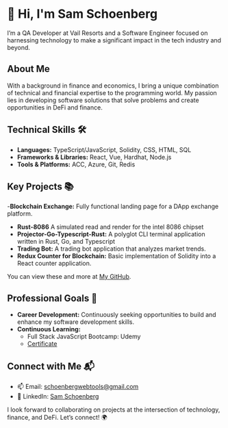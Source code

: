 # 👋 Hi, I'm Sam Schoenberg
I’m a QA Developer at Vail Resorts and a Software Engineer focused on harnessing technology to make a significant impact in the tech industry and beyond.

## About Me
With a background in finance and economics, I bring a unique combination of technical and financial expertise to the programming world. My passion lies in developing software solutions that solve problems and create opportunities in DeFi and finance.

## Technical Skills 🛠️
- **Languages:** TypeScript/JavaScript, Solidity, CSS, HTML, SQL
- **Frameworks & Libraries:** React, Vue, Hardhat, Node.js
- **Tools & Platforms:** ACC, Azure, Git, Redis

## Key Projects 📚
-**Blockchain Exchange:** Fully functional landing page for a DApp exchange platform.
- **Rust-8086** A simulated read and render for the intel 8086 chipset
- **Projector-Go-Typescript-Rust:** A polyglot CLI terminal application written in Rust, Go, and Typescript
- **Trading Bot:** A trading bot application that analyzes market trends.
- **Redux Counter for Blockchain:** Basic implementation of Solidity into a React counter application.

You can view these and more at [My GitHub](https://github.com/sam41306061?tab=repositories).

## Professional Goals 🚀
- **Career Development:** Continuously seeking opportunities to build and enhance my software development skills.
- **Continuous Learning:**
  - Full Stack JavaScript Bootcamp: Udemy
  - [Certificate](https://www.udemy.com/certificate/UC-d38166f5-8aec-488a-8416-8bd8ce19106b/)

## Connect with Me 📬
- 📫 Email: schoenbergwebtools@gmail.com
- 🔗 LinkedIn: [Sam Schoenberg](https://www.linkedin.com/in/john-schoenberg-61000596/)

I look forward to collaborating on projects at the intersection of technology, finance, and DeFi. Let’s connect! 🌍

